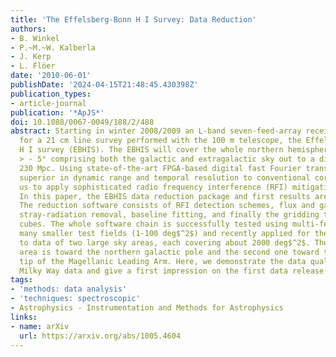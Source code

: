 ```yaml
---
title: 'The Effelsberg-Bonn H I Survey: Data Reduction'
authors:
- B. Winkel
- P.~M.~W. Kalberla
- J. Kerp
- L. Flöer
date: '2010-06-01'
publishDate: '2024-04-15T21:48:45.430398Z'
publication_types:
- article-journal
publication: '*ApJS*'
doi: 10.1088/0067-0049/188/2/488
abstract: Starting in winter 2008/2009 an L-band seven-feed-array receiver is used
  for a 21 cm line survey performed with the 100 m telescope, the Effelsberg-Bonn
  H I survey (EBHIS). The EBHIS will cover the whole northern hemisphere for decl.
  > - 5° comprising both the galactic and extragalactic sky out to a distance of about
  230 Mpc. Using state-of-the-art FPGA-based digital fast Fourier transform spectrometers,
  superior in dynamic range and temporal resolution to conventional correlators, allows
  us to apply sophisticated radio frequency interference (RFI) mitigation schemes.
  In this paper, the EBHIS data reduction package and first results are presented.
  The reduction software consists of RFI detection schemes, flux and gain-curve calibration,
  stray-radiation removal, baseline fitting, and finally the gridding to produce data
  cubes. The whole software chain is successfully tested using multi-feed data toward
  many smaller test fields (1-100 deg$^2$) and recently applied for the first time
  to data of two large sky areas, each covering about 2000 deg$^2$. The first large
  area is toward the northern galactic pole and the second one toward the northern
  tip of the Magellanic Leading Arm. Here, we demonstrate the data quality of EBHIS
  Milky Way data and give a first impression on the first data release in 2011.
tags:
- 'methods: data analysis'
- 'techniques: spectroscopic'
- Astrophysics - Instrumentation and Methods for Astrophysics
links:
- name: arXiv
  url: https://arxiv.org/abs/1005.4604
---
```

